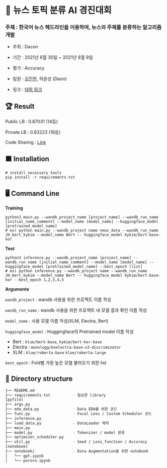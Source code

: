 # :newspaper: 뉴스 토픽 분류 AI 경진대회

### 주제 : 한국어 뉴스 헤드라인을 이용하여, 뉴스의 주제를 분류하는 알고리즘 개발

- 주최 : Dacon

- 기간 : 2021년 6월 30일 ~ 2021년 8월 9일

 - 평가 : Accuracy

 - 팀원 : [김진현](https://github.com/KimJinHye0n), 허윤성 (Daon)

 - 링크 : [대회 링크](https://dacon.io/competitions/official/235747/overview/description)



## :trophy: Result


Public LB : 0.87031 (14등)

Private LB : 0.83223 (16등)

Code Sharing : [Link](https://dacon.io/competitions/official/235747/codeshare/3071?page=1&dtype=recent)



## :black_large_square: Installation




```shell
# install necessary tools
pip install -r requirements.txt
```



## :desktop_computer: Command Line

**Training**

```shell
python3 main.py --wandb_project_name [project_name] --wandb_run_name [initial_name_comment] --model_name [model_name] --huggingface_model [pretrained_model_name]
# ex) python main.py --wandb_project name news_data --wandb_run_name JH_bert_kykim --model_name Bert -- huggingface_model kykim/bert-base-kor
```

**Test**

```shell
python3 inference.py --wandb_project_name [project_name] --wandb_run_name [initial_name_comment] --model_name [model_name] --huggingface_model [pretrained_model_name] --best_epoch [list]
# ex) python inference.py --wandb_project name --wandb_run_name JH_bert_kykim --model_name Bert -- huggingface_model kykim/bert-base-kor --best_epoch 1,2,3,4,5
```

**Arguments**

`wandb_project` : wandb 사용을 위한 프로젝트 이름 작성

`wandb_run_name` : wandb 사용을 위한 프로젝트 내 모델 결과 확인 이름 작성

`model_name` : 사용 모델 이름 작성(XLM, Electra, Bert)

`huggingface_model` : Huggingface의 Pretrained model 이름 작성

- Bert : `klue/bert-base`, `kykim/bert-kor-base`
- Electra : `monologg/koelectra-base-v3-discriminator`
- XLM : `klue/roberta-base` `klue/roberta-large`

`best_epoch` : Fold별 가장 높은 모델 불러오기 위한 list



## :diamond_shape_with_a_dot_inside: Directory structure


```bash
├── README.md                 
├── requirements.txt          - 필요한 library
[pyfile]
├── args.py                   
├── eda_data.py               - Data EDA를 위한 코드
├── func.py                   - Focal Loss / Custom Scheduler 코드
├── inference.py
├── load_data.py              - DataLoader 제작
├── main.py
├── model.py                  - Tokenizer / model 분류
├── optimizer_scheduler.py
├── util.py                   - Seed / Loss_function / Accuracy
[notebook]
├── notebook/                 - Data Augmentation을 위한 notebook
│   └── gpt.ipynb
│   └── pororo.ipynb
```

